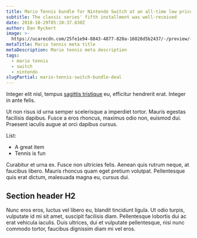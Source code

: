 ```yaml
---
title: Mario Tennis bundle for Nintendo Switch at an all-time low price this weekend
subtitle: The classic series' fifth installment was well-received
date: 2018-10-29T05:10:37.830Z
author: Dan Ryckert
image: >-
  https://ucarecdn.com/25fe1e94-8843-4877-820a-16828d5b2437/-/preview/-/grayscale/
metaTitle: Mario tennis meta title
metaDescription: Mario tennis meta description
tags:
  - mario tennis
  - switch
  - nintendo
slugPartial: mario-tennis-switch-bundle-deal
---
```

Integer elit nisl, tempus [sagittis tristique](https://google.com) eu, efficitur hendrerit erat. Integer in ante felis. 

Ut non risus id urna semper scelerisque a imperdiet tortor. Mauris egestas facilisis dapibus. Fusce a eros rhoncus, maximus odio non, euismod dui. Praesent iaculis augue at orci dapibus cursus. 

List:

* A great item
* Tennis is fun

Curabitur et urna ex. Fusce non ultricies felis. Aenean quis rutrum neque, at faucibus libero. Mauris rhoncus quam eget pretium volutpat. Pellentesque quis erat dictum, malesuada magna eu, cursus dui.

## Section header H2

Nunc eros eros, luctus vel libero eu, blandit tincidunt ligula. Ut odio turpis, vulputate id mi sit amet, suscipit facilisis diam. Pellentesque lobortis dui ac erat vehicula iaculis. Duis ultrices, dui et vulputate pellentesque, nisi nunc commodo tortor, faucibus dignissim diam mi vel eros.
